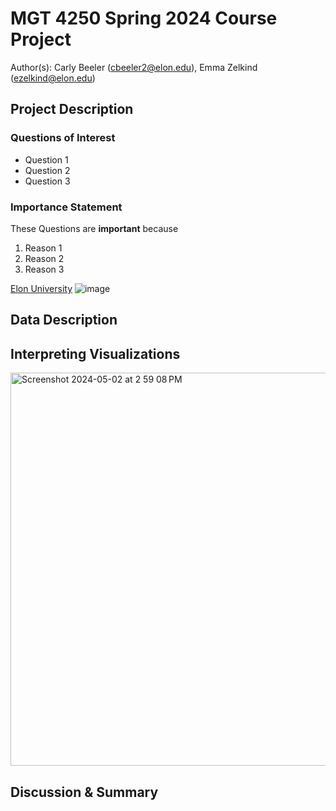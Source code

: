 # MGT 4250 Spring 2024 Course Project
Author(s): Carly Beeler (cbeeler2@elon.edu), Emma Zelkind (ezelkind@elon.edu)

## Project Description
### Questions of Interest
- Question 1
- Question 2
- Question 3
### Importance Statement
These Questions are **important** because
1. Reason 1
2. Reason 2
3. Reason 3


[Elon University](https://www.elon.edu/)
![image](https://github.com/carlybeeler/mgt4250spring2024/assets/168772738/0849aa7b-7ef1-47db-a0fc-929e5e3b71fd)


## Data Description
## Interpreting Visualizations
<img width="629" alt="Screenshot 2024-05-02 at 2 59 08 PM" src="https://github.com/carlybeeler/mgt4250spring2024/assets/168772738/6bcf54f9-5bc2-41e9-831c-1e4ec7d1fd37">

## Discussion & Summary
